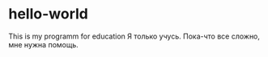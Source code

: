 # hello-world
This is my programm for education 
Я только учусь.
Пока-что все сложно, мне нужна помощь.
